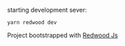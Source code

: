 starting development sever:
```
yarn redwood dev
```
Project bootstrapped with [Redwood Js](https://redwoodjs.com/)